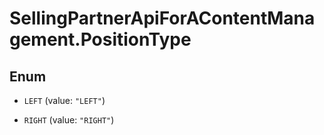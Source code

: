 # SellingPartnerApiForAContentManagement.PositionType

## Enum


* `LEFT` (value: `"LEFT"`)

* `RIGHT` (value: `"RIGHT"`)


